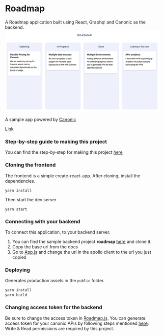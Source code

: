 # Roadmap

A Roadmap application built using React, Graphql and Canonic as the backend.
![Screenshot](./screenshot.png)

A sample app powered by [Canonic](https://canonic.dev/)

[Link](https://canonic-roadmap.netlify.app/)
<br/>

### Step-by-step guide to making this project
You can find the step-by-step for making this project [here]()

### Cloning the frontend

The frontend is a simple create-react-app. After cloning, install the dependencies.

```
yarn install
```

Then start the dev server

```
yarn start
```

### Connecting with your backend

To connect this application, to your backend server.

1. You can find the sample backend project **roadmap** [here](https://app.canonic.dev/dashboard/marketplace/samples) and clone it.
2. Copy the base url from the docs
3. Go to [App.js](./src/App.js) and change the uri in the apollo client to the url you just copied

### Deploying

Generates production assets in the `public` folder.

```
yarn install
yarn build
```


### Changing access token for the backend
Be sure to change the access token in [Roadmap.js](./src/components/Roadmap/Roadmap.js). You can generate access token
for your canonic APIs by following steps mentioned [here](https://docs.canonic.dev/concepts/projects/permissions). Write & Read permissions are required by this project.